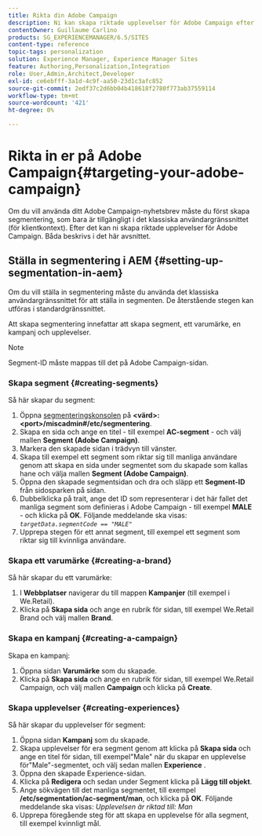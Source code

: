 ```yaml
---
title: Rikta din Adobe Campaign
description: Ni kan skapa riktade upplevelser för Adobe Campaign efter att ha skapat segmentering.
contentOwner: Guillaume Carlino
products: SG_EXPERIENCEMANAGER/6.5/SITES
content-type: reference
topic-tags: personalization
solution: Experience Manager, Experience Manager Sites
feature: Authoring,Personalization,Integration
role: User,Admin,Architect,Developer
exl-id: ce6ebfff-3a1d-4c9f-aa50-23d1c3afc852
source-git-commit: 2edf37c2d6bb04b418618f2780f773ab37559114
workflow-type: tm+mt
source-wordcount: '421'
ht-degree: 0%

---
```



# Rikta in er på Adobe Campaign{#targeting-your-adobe-campaign}

Om du vill använda ditt Adobe Campaign-nyhetsbrev måste du först skapa segmentering, som bara är tillgängligt i det klassiska användargränssnittet (för klientkontext). Efter det kan ni skapa riktade upplevelser för Adobe Campaign. Båda beskrivs i det här avsnittet.

## Ställa in segmentering i AEM {#setting-up-segmentation-in-aem}

Om du vill ställa in segmentering måste du använda det klassiska användargränssnittet för att ställa in segmenten. De återstående stegen kan utföras i standardgränssnittet.

Att skapa segmentering innefattar att skapa segment, ett varumärke, en kampanj och upplevelser.

>[!NOTE]
>
>Segment-ID måste mappas till det på Adobe Campaign-sidan.

### Skapa segment {#creating-segments}

Så här skapar du segment:

1. Öppna [segmenteringskonsolen](http://localhost:4502/miscadmin#/etc/segmentation) på **&lt;värd>:&lt;port>/miscadmin#/etc/segmentering**.
1. Skapa en sida och ange en titel - till exempel **AC-segment** - och välj mallen **Segment (Adobe Campaign)**.
1. Markera den skapade sidan i trädvyn till vänster.
1. Skapa till exempel ett segment som riktar sig till manliga användare genom att skapa en sida under segmentet som du skapade som kallas hane och välja mallen **Segment (Adobe Campaign)**.
1. Öppna den skapade segmentsidan och dra och släpp ett **Segment-ID** från sidosparken på sidan.
1. Dubbelklicka på trait, ange det ID som representerar i det här fallet det manliga segment som definieras i Adobe Campaign - till exempel **MALE** - och klicka på **OK**. Följande meddelande ska visas: *`targetData.segmentCode == "MALE"`*
1. Upprepa stegen för ett annat segment, till exempel ett segment som riktar sig till kvinnliga användare.

### Skapa ett varumärke {#creating-a-brand}

Så här skapar du ett varumärke:

1. I **Webbplatser** navigerar du till mappen **Kampanjer** (till exempel i We.Retail).
1. Klicka på **Skapa sida** och ange en rubrik för sidan, till exempel We.Retail Brand och välj mallen **Brand**.

### Skapa en kampanj {#creating-a-campaign}

Skapa en kampanj:

1. Öppna sidan **Varumärke** som du skapade.
1. Klicka på **Skapa sida** och ange en rubrik för sidan, till exempel We.Retail Campaign, och välj mallen **Campaign** och klicka på **Create**.

### Skapa upplevelser {#creating-experiences}

Så här skapar du upplevelser för segment:

1. Öppna sidan **Kampanj** som du skapade.
1. Skapa upplevelser för era segment genom att klicka på **Skapa sida** och ange en titel för sidan, till exempel&quot;Male&quot; när du skapar en upplevelse för&quot;Male&quot;-segmentet, och välj sedan mallen **Experience** .
1. Öppna den skapade Experience-sidan.
1. Klicka på **Redigera** och sedan under Segment klicka på **Lägg till objekt**.
1. Ange sökvägen till det manliga segmentet, till exempel **/etc/segmentation/ac-segment/man**, och klicka på **OK**. Följande meddelande ska visas: *Upplevelsen är riktad till: Man*
1. Upprepa föregående steg för att skapa en upplevelse för alla segment, till exempel kvinnligt mål.
